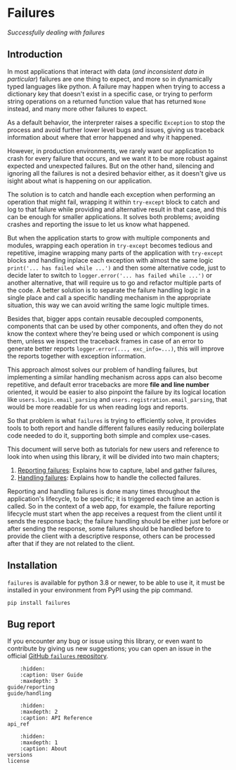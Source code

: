 # Failures
_Successfully dealing with failures_

## Introduction
In most applications that interact with data (_and inconsistent data in particular_) failures are one thing to expect,
and more so in dynamically typed languages like python.
A failure may happen when trying to access a dictionary key that doesn't exist in a specific case, 
or trying to perform string operations on a returned function value that has returned ``None`` instead,
and many more other failures to expect.

As a default behavior, the interpreter raises a specific ``Exception`` to stop the process and avoid further lower level
bugs and issues, giving us traceback information about where that error happened and why it happened.

However, in production environments, we rarely want our application to crash for every failure that occurs, 
and we want it to be more robust against expected and unexpected failures.
But on the other hand, silencing and ignoring all the failures is not a desired behavior either, 
as it doesn't give us isight about what is happening on our application.

The solution is to catch and handle each exception when performing an operation that might fail,
wrapping it within ``try-except`` block to catch and log to that failure while providing and alternative result 
in that case, and this can be enough for smaller applications.
It solves both problems; avoiding crashes and reporting the issue to let us know what happened.

But when the application starts to grow with multiple components and modules, wrapping each operation in ``try-except`` 
becomes tedious and repetitive, imagine wrapping many parts of the application with ``try-except`` blocks and
handling inplace each exception with almost the same logic ``print('... has failed while ...')`` and then some
alternative code, just to decide later to switch to ``logger.error('... has failed while ...')`` or another alternative,
that will require us to go and refactor multiple parts of the code.
A better solution is to separate the failure handling logic in a single place and call a specific
handling mechanism in the appropriate situation, this way we can avoid writing the same logic multiple times.

Besides that, bigger apps contain reusable decoupled components, components that can be used by other components,
and often they do not know the context where they're being used or which component is using them,
unless we inspect the traceback frames in case of an error to generate better reports ``logger.error(..., exc_info=...)``,
this will improve the reports together with exception information.

This approach almost solves our problem of handling failures, but implementing a similar handling mechanism
across apps can also become repetitive, and default error tracebacks are more **file and line number** oriented,
it would be easier to also pinpoint the failure by its logical location like ``users.login.email_parsing``
and ``users.registration.email_parsing``, that would be more readable for us when reading logs and reports.

So that problem is what ``failures`` is trying to efficiently solve, it provides tools to both report and handle
different failures easily reducing boilerplate code needed to do it, supporting both simple and complex use-cases.

This document will serve both as tutorials for new users and reference to look into when using this library, 
it will be divided into two main chapters;

1. [Reporting failures](#reporting): Explains how to capture, label and gather failures,
2. [Handling failures](#handling): Explains how to handle the collected failures. 

Reporting and handling failures is done many times throughout the application's lifecycle, to be specific; 
it is triggered each time an action is called.
So in the context of a web app, for example, the failure reporting lifecycle must start when the app receives a request
from the client until it sends the response back; the failure handling should be either just before or after sending 
the response, some failures should be handled before to provide the client with a descriptive response, others
can be processed after that if they are not related to the client.

## Installation
``failures`` is available for python 3.8 or newer, to be able to use it, 
it must be installed in your environment from PyPI using the pip command.

````shell
pip install failures
````

## Bug report
If you encounter any bug or issue using this library, or even want to contribute by giving us new suggestions;
you can open an issue in the official [GitHub ``failures`` repository](https://github.com/mediadnan/Failures/issues). 

````{toctree}
    :hidden:
    :caption: User Guide
    :maxdepth: 3
guide/reporting
guide/handling
````
````{toctree}
    :hidden:
    :maxdepth: 2
    :caption: API Reference
api_ref
````
````{toctree}
    :hidden:
    :maxdepth: 1
    :caption: About
versions
license
````
